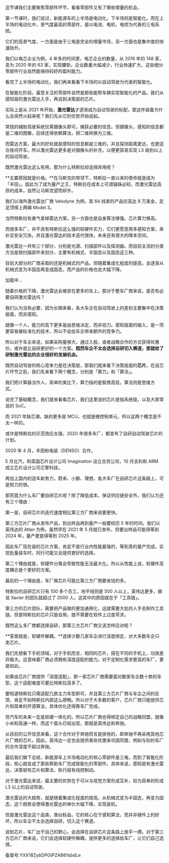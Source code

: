 这节课我们主要聚焦零部件环节，看看零部件又有了哪些增量的机会。 

第一节课时，我们说过，新能源车的上半场是电动化，下半场则是智能化。而在上半场的电动化中，景气度最高的零部件，是以电池、电机、电控为代表的三电系统。

它们的高景气度，一方面是由于三电是完全的增量市场，另一方面也是集中度的快速抬升。 

我们以电芯企业为例，4 年多的时间里，电芯企业的数量，从 2016 年的 148 家，变为 2020 年的 63 家，实现腰斩。企业数量大幅减少，行业快速扩大，这些细分零部件行业自然能保持较好的盈利能力。

看完了上半场的电动化，我们再来看看下半场的以自动驾驶为代表的智能化。 

在智能化阶段，最受关注的零部件自然是那些能帮车辆实现智能化的产品。我们从感知层的激光雷达入手，再说到决策层的芯片。 

实际上是从 2021 年开始，**激光雷达**才逐渐成为自动驾驶的标配，那这件装备为什么会突然火起来呢？我们先从它的优势开始说起。 

常规的辅助驾驶系统仅需摄像头即可，捕获必要的信息。但摄像头，感知的信息都是二维的图像，后续还得依赖算法，把二维转换为三维。

而雷达方案，最大的好处就是感知的信息都是三维的，并且探测距离更远，也更适合夜间开车。所以激光雷达更多是对摄像头的补充，以便更容易实现 L3 级别以上的自动驾驶。  

既然激光雷达这么有用，那为什么特斯拉却选择弃用呢？

**主要原因就是价格。**在马斯克的带领下，特斯拉一直以来的使命就是成为「丰田」。因此为了成为量产之王，特斯拉在成本上可谓锱铢必较。而激光雷达高昂的成本，自然让马斯克望而却步。

我们以海外激光雷达厂商 Velodyne 为例，其 64 线束的产品仅高达 8 万美金，足足顶得上两辆 Model 3。 

当然特斯拉有勇气拿掉雷达方案，另一方面也是自身算法够强，芯片算力够高。 

而很多车厂，并不具有特斯拉这么强的软硬件实力，它们更愿意用多感知方案，来补足安全冗余。并且激光雷达的技术迭代很快，未来还有很大的降本空间。 

激光雷达一共有三个部分，分别是光源、扫描部件以及探测器。而目前主流的分类方法是按扫描部件来划分，主要有机械式、半固态以及固态这三种。 

目前大部分的厂商采取的还是机械式的产品，但随着集成化程度的提高，会逐渐从机械式变为半固态再变成固态，而产品的价格也会大幅下降。 

加载中...

随着价格的下降，激光雷达会被安在更多的车上，那对于整车厂商来说，是否有必要自研激光雷达吗？ 

我们认为没有必要，因为长期来看，各大车企在自动驾驶上的差别主要集中在决策层面，而非感知。

就像一个人，能力的高下更多是由思维决定，而非视力。感知层面的输入，是一项更容易被标准化的技术，所以不会给车企带来额外的竞争力。 

所以对于车企来说，如果采购量够大，通过入股，或者战略合作的方式获得优惠价，或许是比自研更好的一个方案。**既然车企不太会选择自研切入赛道，那就给了研制激光雷达的企业很好的发展机会。**

既然自动驾驶的核心竞争力是在决策层，那我们就来看下决策层面的**芯片**。在说芯片环节之前，我们先来看下两个概念，分别是「算力」和「算法」。 

我们把计算器当作人，简单的类比下，算力指的是智商高低，算法则是思维方式。 

说完了基础概念，我们就来看看芯片，我们这里说的芯片是指系统级，以及大家常说的 SoC。

而 2021 年缺芯潮，缺的更多是 MCU，也就是微控制单元，所以这两个概念是不太一样的。 

或许是特斯拉的示范效应太强，2020 年很多车厂，都宣布了自研自动驾驶芯片的计划。 

2020 年 4 月，丰田和电装（DENSO）合作。

5 月北汽，和英国芯片设计公司 Imagination 设立合资公司，10 月吉利和 ARM 成立芯片设计公司芯擎科技。

再加上国内的造车新势力，蔚来、小鹏、理想，各大车厂在自研芯片这条路上，可是努力的很。 

那究竟为什么车厂要自研芯片呢？除了降低成本，保证供应链安全外，我们认为还有三个理由： 

第一是，自研芯片的迭代速度相比第三方厂商来说要更快。

第三方芯片厂商从发布产品，到出样品再到量产一般要经历 5 年的时间。我们以英伟达的 Atlan 为例，虽然早在 2021 年 5 月就已发布，但要出样品可能得等到 2024 年，量产更是得等到 2025 年。

因此车厂现在装的芯片方案，肯定不是行业内性能最强的，等到真的量产完成，实现批量装车时，同行可能又会提供更好的选择。 

第二个理由就是，软硬件分离会导致性能无法最大化。所以从性能上说，软硬件高度耦合是个更好的方案。 

最后的一个理由是，车厂做芯片可能比第三方厂商要省钱的多。

特斯拉的自研芯片只有 100 多个员工，地平线则是 500 人以上，英伟达更多，据说 Xavier 的团队就超过了 2000 人。这其中的原因就在于「工具链」。

第三方的芯片团队，需要把产品做的更加通用化，这就需要大批的人手去制作工具链。但是特斯拉的芯片只是自用，就不需要在软件上过度苛求。

既然这么多厂商都选择自研，那第三方芯片厂商又该怎样应对呢？ 

**答案就是，软硬件解耦。**选择少数几家车企进行深度绑定，对大多数车企只卖芯片。 

我们先想象下手机领域，对于手机而言，相同的芯片，搭在不同的手机上，功效差异极大。这意味着厂商必须拥有深度适配的能力。对于定制化需求更高的车厂，更是如此。 

如果由芯片厂商提供「深度适配」，那一家芯片厂商需要面对数家车企数十款的车型，这个适配难度可要比特斯拉高多了。

要知道特斯拉只需适配几款主力车型即可，并且第三方芯片厂商与车企之间的反馈，肯定不如特斯拉内部这么顺畅。所以对于大多数的客户，芯片厂商只能提供芯片和简单的开源算法，具体优化还得靠车厂完成。

但汽车的未来一定是软硬一体化的。所以芯片厂商也得绑定自己的战略同盟，就像小米和高通一样。而这个苗头已经出现，那就是英伟达和奔驰。

从目前的公开信息来看，这个合作对于奔驰而言是排他的，即奔驰不再采用其他芯片厂商的芯片。因此，英伟达一定也会提供某些优惠来巩固同盟，例如与别的车厂的合作深度不超过奔驰。 

最后我们做下总结，新能源车上半场电动化的核心零部件是三电，而到了智能化阶段，核心就变成了那些帮助车厂完成智能化的零部件。具体来说，感知层有激光雷达，决策层有芯片和算法，执行层有线控制动。 

对于激光雷达来说，最主要的优势在于可以与视觉方案形成互补，较为简单的形成 L3 以上的自动驾驶。

激光雷达的大趋势，就是随着集成化程度的提高，从机械式变为半固态，再变为固态，这个趋势会使得激光雷达的单价大幅下降，实现装机。 

但是激光雷达这个品类，类似标品，它的核心在于感知算法，而并非硬件上的好坏，所以车企不太会选择自研，切入这个赛道。 

说到芯片，车厂出于自己的野心，会选择在自研芯片这条路上放手一搏。对于第三方芯片厂商来说，它们会选择软硬件解耦，提供更多的选择给车厂，让它们自己选择。

  

备案号:YXX18ZybDPGtPZAB61sbdLe